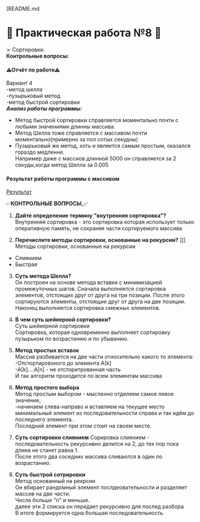 ]README.md
# 🛑 Практическая работа №8 🛑
  ➢  Сортировки.  
__Контрольные вопросы:__  
  
  
#### ⚠Отчёт по работе⚠  
Вариант 4  
-метод шелла  
-пузырьковый метод  
-метод быстрой сортировки  
___Анализ работы программы:___  
- Метод быстрой сортировки справляется моментально почти с любыми значениями длинны массива.  
- Метод Шелла тоже справляется с массивом почти моментально(примерно за пол сотых секудны)  
- Пузырьковый же метод, хоть и является самым простым, оказался гораздо медленне.  
	Например даже с массиов длинной 5000 он справляется за 2 секуды,когда метод Шелла за 0.005
#### Результат работы программы с массивом
[Результат](https://github.com/Shevone/ABOBA/blob/master/lab8/output.txt)

✅__КОНТРОЛЬНЫЕ ВОПРОСЫ___✅
1. __Дайте определение термину "внутренняя сортировка"?__ 
Внутренняя сортировка - это сортировка которая использует только оперативную память, не сохраняя части сортируемого массива

2. __Перечислите методы сортировки, основанные на рекурсии?__  ]]] 
Методы сортировки, основанные на рекурсии  
- Слиянием  
- Быстрая  
  
3. __Суть метода Шелла?__  
Он построен на основе метода вставки с минимизацией промежуточных шагов. 
Сначала выполняется сортировка элементов, отстоящих друг от друга на три позиции. 
После этого сортируются элементы, отстоящие друг от друга на две позиции. 
Наконец выполняется сортировка смежных элементов. 
  
4. __В чем суть шейкерной сортировки?__   
Суть шейкерной сортировки  
Сортировка, которая одновременно выполняет сортировку пузырьком по возрастанию и по убыванию.  
  
5. __Метод простых вставок__  
Массив разбивается на две части относительно какого то элемента:  
-Отстортировоного до элемента А[k]  
-А[k]....A[n] - не отсторитрованная часть  
И так алгоритм проходится по всем элементам массива  
  
6. __Метод простого выбора__  
Метод простым выбором - мысленно отделяем самое левое значение,   
-начинаем слева-направо и вставляем на текущее место минимальный элемент из  последовательности справа и так идём до последнего элемента.  
Последний элемент при этом стоит на своем месте.  
  
7. __Суть сортировки слиянием__
Сорировка слиянием - последовательность рекурсивно делится на 2, до тех пор пока длина не станет равна 1.   
После этого два соседних массива сливаются в один по возрастанию.  

8. __Суть быстрой сотрировки__  
Метод основанный на рекрсии  
Он вбирает рандомный элемент послдеовательности и разделяет массив на две части.  
Числа больше "n"  и меньше.  
далее эти 2 списка он передает рекурсивно для послед разбора  
В итоге формируется одна большая последовательность  